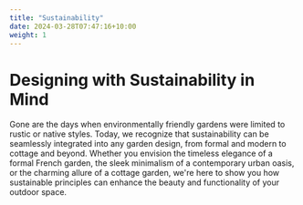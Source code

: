 ```yaml
---
title: "Sustainability"
date: 2024-03-28T07:47:16+10:00
weight: 1
---
```


# Designing with Sustainability in Mind

Gone are the days when environmentally friendly gardens were limited to rustic or native styles. Today, we recognize that sustainability can be seamlessly integrated into any garden design, from formal and modern to cottage and beyond. Whether you envision the timeless elegance of a formal French garden, the sleek minimalism of a contemporary urban oasis, or the charming allure of a cottage garden, we're here to show you how sustainable principles can enhance the beauty and functionality of your outdoor space.